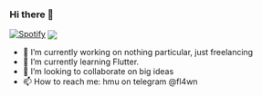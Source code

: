 ### Hi there 👋
[![Spotify](https://novatorem-iota-five.vercel.app/api/spotify)](https://open.spotify.com/user/ohoj8z8frz291xc3mjmg4svp6?si=_-o3SJNnQJypOkZA2FfS_w)
<a href="https://www.youtube.com/watch?v=oHg5SJYRHA0">
  <img align="center" src="https://github-readme-stats.vercel.app/api?username=flawnn&count_private=true&include_all_commits=true&show_icons=true&bg_color=30,e96443,904e95&title_color=fff&text_color=fff"/>
</a>
<br>

- 🔭 I’m currently working on nothing particular, just freelancing
- 🌱 I’m currently learning Flutter.
- 👯 I’m looking to collaborate on big ideas
- 📫 How to reach me: hmu on telegram @fl4wn

